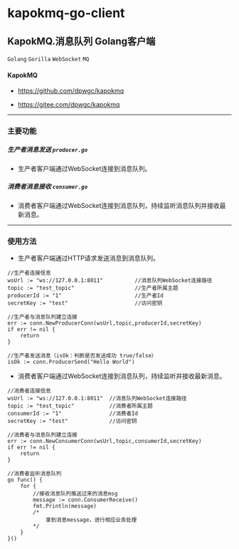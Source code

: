 # kapokmq-go-client

## KapokMQ.消息队列 Golang客户端

`Golang` `Gorilla` `WebSocket` `MQ`

#### KapokMQ

* https://github.com/dpwgc/kapokmq

* https://gitee.com/dpwgc/kapokmq

***

### 主要功能

##### 生产者消息发送 `producer.go`

* 生产者客户端通过WebSocket连接到消息队列。

##### 消费者消息接收 `consumer.go`

* 消费者客户端通过WebSocket连接到消息队列，持续监听消息队列并接收最新消息。

***

### 使用方法

* 生产者客户端通过HTTP请求发送消息到消息队列。

```
//生产者连接信息
wsUrl := "ws://127.0.0.1:8011"			//消息队列WebSocket连接路径
topic := "test_topic"					//生产者所属主题
producerId := "1"						//生产者Id
secretKey := "test"						//访问密钥

//生产者与消息队列建立连接
err := conn.NewProducerConn(wsUrl,topic,producerId,secretKey)
if err != nil {
	return
}

//生产者发送消息（isOk：判断是否发送成功 true/false）
isOk := conn.ProducerSend("Hello World")
```

* 消费者客户端通过WebSocket连接到消息队列，持续监听并接收最新消息。

```
//消费者连接信息
wsUrl := "ws://127.0.0.1:8011"	//消息队列WebSocket连接路径
topic := "test_topic"			//消费者所属主题
consumerId := "1"				//消费者Id
secretKey := "test"				//访问密钥

//消费者与消息队列建立连接
err := conn.NewConsumerConn(wsUrl,topic,consumerId,secretKey)
if err != nil {
	return 
}

//消费者监听消息队列
go func() {
	for {
		//接收消息队列推送过来的消息msg
		message := conn.ConsumerReceive()
		fmt.Println(message)
		/*
			拿到消息message，进行相应业务处理
		*/
	}
}()
```


